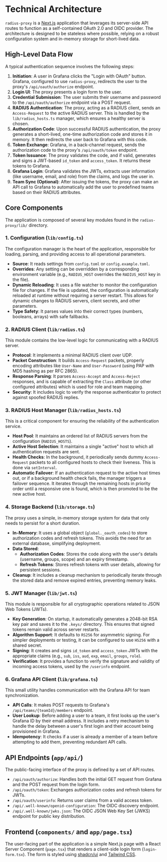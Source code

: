 # Technical Architecture

`radius-proxy` is a [Next.js](https://nextjs.org/) application that leverages its server-side API routes to function as a self-contained OAuth 2.0 and OIDC provider. The architecture is designed to be stateless where possible, relying on a robust configuration system and in-memory storage for short-lived data.

## High-Level Data Flow

A typical authentication sequence involves the following steps:

1.  **Initiation**: A user in Grafana clicks the "Login with OAuth" button. Grafana, configured to use `radius-proxy`, redirects the user to the proxy's `/api/oauth/authorize` endpoint.
2.  **Login UI**: The proxy presents a login form to the user.
3.  **Credential Submission**: The user submits their username and password to the `/api/oauth/authorize` endpoint via a POST request.
4.  **RADIUS Authentication**: The proxy, acting as a RADIUS client, sends an `Access-Request` to the active RADIUS server. This is handled by the `lib/radius_hosts.ts` manager, which ensures a healthy server is chosen.
5.  **Authorization Code**: Upon successful RADIUS authentication, the proxy generates a short-lived, one-time authorization code and stores it in memory. It then redirects the user back to Grafana with this code.
6.  **Token Exchange**: Grafana, in a back-channel request, sends the authorization code to the proxy's `/api/oauth/token` endpoint.
7.  **Token Issuance**: The proxy validates the code, and if valid, generates and signs a JWT-based `id_token` and `access_token`. It returns these tokens to Grafana.
8.  **Grafana Login**: Grafana validates the JWTs, extracts user information (like username, email, and role) from the claims, and logs the user in.
9.  **Team Sync (Optional)**: After issuing the tokens, the proxy can make an API call to Grafana to automatically add the user to predefined teams based on their RADIUS attributes.

## Core Components

The application is composed of several key modules found in the `radius-proxy/lib/` directory.

### 1. Configuration (`lib/config.ts`)

The configuration manager is the heart of the application, responsible for loading, parsing, and providing access to all operational parameters.

-   **Source**: It reads settings from `config.toml` or `config.example.toml`.
-   **Overrides**: Any setting can be overridden by a corresponding environment variable (e.g., `RADIUS_HOST` overrides the `RADIUS_HOST` key in the file).
-   **Dynamic Reloading**: It uses a file watcher to monitor the configuration file for changes. If the file is updated, the configuration is automatically reloaded at runtime without requiring a server restart. This allows for dynamic changes to RADIUS servers, client secrets, and other parameters.
-   **Type Safety**: It parses values into their correct types (numbers, booleans, arrays) with safe fallbacks.

### 2. RADIUS Client (`lib/radius.ts`)

This module contains the low-level logic for communicating with a RADIUS server.

-   **Protocol**: It implements a minimal RADIUS client over UDP.
-   **Packet Construction**: It builds `Access-Request` packets, properly encoding attributes like `User-Name` and `User-Password` (using PAP with MD5 hashing as per RFC 2865).
-   **Response Parsing**: It parses `Access-Accept` and `Access-Reject` responses, and is capable of extracting the `Class` attribute (or other configured attributes) which is used for role and team mapping.
-   **Security**: It includes logic to verify the response authenticator to protect against spoofed RADIUS replies.

### 3. RADIUS Host Manager (`lib/radius_hosts.ts`)

This is a critical component for ensuring the reliability of the authentication service.

-   **Host Pool**: It maintains an ordered list of RADIUS servers from the configuration (`RADIUS_HOSTS`).
-   **Active Host Selection**: It maintains a single "active" host to which all authentication requests are sent.
-   **Health Checks**: In the background, it periodically sends dummy `Access-Request` packets to all configured hosts to check their liveness. This is done via `setInterval`.
-   **Automatic Failover**: If an authentication request to the active host times out, or if a background health check fails, the manager triggers a failover sequence. It iterates through the remaining hosts in priority order until a responsive one is found, which is then promoted to be the new active host.

### 4. Storage Backend (`lib/storage.ts`)

The proxy uses a simple, in-memory storage system for data that only needs to persist for a short duration.

-   **In-Memory**: It uses a global object (`global._oauth_codes`) to store authorization codes and refresh tokens. This avoids the need for an external database, simplifying deployment.
-   **Data Stored**:
    -   **Authorization Codes**: Stores the code along with the user's details (username, groups, scope) and an expiry timestamp.
    -   **Refresh Tokens**: Stores refresh tokens with user details, allowing for persistent sessions.
-   **Cleanup**: It includes a cleanup mechanism to periodically iterate through the stored data and remove expired entries, preventing memory leaks.

### 5. JWT Manager (`lib/jwt.ts`)

This module is responsible for all cryptographic operations related to JSON Web Tokens (JWTs).

-   **Key Generation**: On startup, it automatically generates a 2048-bit RSA key pair and saves it to the `.keys/` directory. This ensures that signed tokens remain valid across server restarts.
-   **Algorithm Support**: It defaults to `RS256` for asymmetric signing. For simpler deployments or testing, it can be configured to use `HS256` with a shared secret.
-   **Signing**: It creates and signs `id_token` and `access_token` JWTs with the appropriate claims (e.g., `sub`, `iss`, `aud`, `exp`, `email`, `groups`, `role`).
-   **Verification**: It provides a function to verify the signature and validity of incoming access tokens, used by the `/userinfo` endpoint.

### 6. Grafana API Client (`lib/grafana.ts`)

This small utility handles communication with the Grafana API for team synchronization.

-   **API Calls**: It makes POST requests to Grafana's `/api/teams/{teamId}/members` endpoint.
-   **User Lookup**: Before adding a user to a team, it first looks up the user's Grafana ID by their email address. It includes a retry mechanism to handle the delay between a user's first login and their account being provisioned in Grafana.
-   **Idempotency**: It checks if a user is already a member of a team before attempting to add them, preventing redundant API calls.

## API Endpoints (`app/api/`)

The public-facing interface of the proxy is defined by a set of API routes.

-   `/api/oauth/authorize`: Handles both the initial GET request from Grafana and the POST request from the login form.
-   `/api/oauth/token`: Exchanges authorization codes and refresh tokens for JWTs.
-   `/api/oauth/userinfo`: Returns user claims from a valid access token.
-   `/api/.well-known/openid-configuration`: The OIDC discovery endpoint.
-   `/api/.well-known/jwks.json`: The OIDC JSON Web Key Set (JWKS) endpoint for public key distribution.

## Frontend (`components/` and `app/page.tsx`)

The user-facing part of the application is a simple Next.js page with a React Server Component (`page.tsx`) that renders a client-side login form (`login-form.tsx`). The form is styled using [shadcn/ui](https://ui.shadcn.com/) and [Tailwind CSS](https://tailwindcss.com/).
